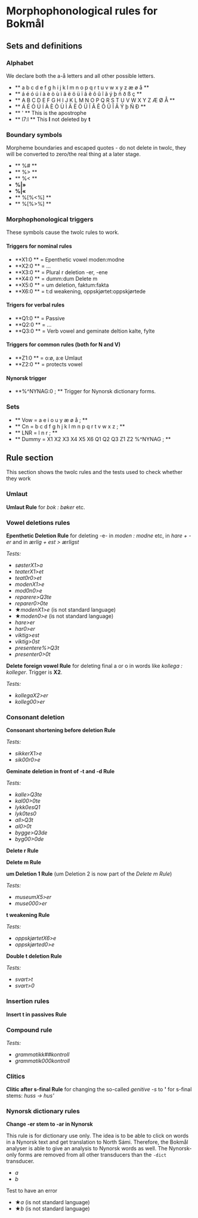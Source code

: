 # Morphophonological rules for Bokmål


## Sets and definitions

### Alphabet

We declare both the a-å letters and all other possible letters.
 * ** a b c d e f g h i j k l m n o p q r   t u v w x y z æ ø å ** 
 * ** á é ó ú í à è ò ù ì ä ë ö ü ï â ê ô û î ã ý þ ñ ð ß ç     **
 * ** A B C D E F G H I J K L M N O P Q R S T U V W X Y Z Æ Ø Å **
 * ** Á É Ó Ú Í À È Ò Ù Ì Ä Ë Ö Ü Ï Â Ê Ô Û Î Ã Ý þ Ñ Ð         **
 * ** '   ** This is the apostrophe
 * **  l7:l    ** This **l** not deleted by **t**


### Boundary symbols

Morpheme boundaries and escaped quotes - do not delete in twolc,
they will be converted to zero/the real thing at a later stage.

 * ** %#         **
 * ** %>         **
 * ** %<         **
 * **%\|»**
 * **%\|«**
 * ** %[%<%]   **
 * ** %[%>%]   **

### Morphophonological triggers

These symbols cause the twolc rules to work.

#### Triggers for nominal rules
 * **X1:0  ** = Epenthetic vowel moden:modne
 * **X2:0  ** = ...
 * **X3:0  ** = Plural r deletion -er, -ene
 * **X4:0  ** = dumm:dum Delete m
 * **X5:0  ** = um deletion, faktum:fakta
 * **X6:0  ** = t:d weakening, oppskjørtet:oppskjørtede

#### Trigers for verbal rules
 * **Q1:0  ** = Passive
 * **Q2:0  ** = ...
 * **Q3:0  ** = Verb vowel and geminate deltion kalte, fylte

#### Triggers for common rules (both for N and V)
 * **Z1:0  ** = o:ø, a:e Umlaut
 * **Z2:0  ** = protects vowel

#### Nynorsk trigger
 * **%^NYNAG:0 ;  ** Trigger for Nynorsk dictionary forms.






### Sets

 * ** Vow = a e i o u y æ ø å ;                       **
 * ** Cn  = b c d f g h j k l m n p q r   t v w x z ; **
 * ** LNR = l n r ;                                   **
 * ** Dummy = X1 X2 X3 X4 X5 X6 Q1 Q2 Q3  Z1 Z2 %^NYNAG ; **

## Rule section

This section shows the twolc rules and the tests used to check whether they work




### Umlaut

**Umlaut Rule**  for *bok : bøker* etc.



### Vowel deletions rules

**Epenthetic Deletion Rule**  for deleting -e- in *moden : modne* etc, in *hare + -er* and in *ærlig + est > ærligst*

*Tests:*
* *søsterX1>a*
* *teaterX1>et*
* *teat0r0>et*
* *modenX1>e*
* *mod0n0>e*
* *reparere>Q3te*
* *reparer0>0te*
* ★*modenX1>e* (is not standard language)
* ★*moden0>e* (is not standard language)
* *hare>er*
* *har0>er*
* *viktig>est*
* *viktig>0st*
* *presentere%>Q3t*
* *presenter0>0t*

**Delete foreign vowel Rule**  for deleting final a or o in words like *kollega : kolleger*. Trigger is **X2**.

*Tests:*
* *kollegaX2>er*
* *kolleg00>er*



### Consonant deletion

**Consonant shortening before deletion Rule**  

*Tests:*
* *sikkerX1>e*
* *sik00r0>e*


**Geminate deletion in front of -t and -d Rule**  

*Tests:*
* *kalle>Q3te*
* *kal00>0te*
* *lykk0esQ1*
* *lyk0tes0*
* *all>Q3t*
* *al0>0t*
* *bygge>Q3de*
* *byg00>0de*





**Delete r Rule**  

**Delete m Rule**  




**um Deletion 1 Rule** (um Deletion 2 is now part of the *Delete m Rule*)

*Tests:*
* *museumX5>er*
* *muse000>er*



**t weakening Rule**  

*Tests:*
* *oppskjørtetX6>e*
* *oppskjørted0>e*

**Double t deletion Rule**  

*Tests:*
* *svart>t*
* *svart>0*



### Insertion rules

**Insert t in passives Rule**  



### Compound rule



*Tests:*
* *grammatikk##kontroll*
* *grammatik000kontroll*



### Clitics

**Clitic after s-final Rule**  for changing the so-called *genitive -s* to **'** for s-final stems: *huss -> hus'*





### Nynorsk dictionary rules

**Change -er stem to -ar in Nynorsk**  

This rule is for dictionary use only. The idea is to be able to click on words in a Nynorsk text and get translation to North Sámi. Therefore, the Bokmål analyser is able to give an analysis to Nynorsk words as well. The Nynorsk-only forms are removed from all other transducers than the `-dict` transducer.


* *a*
* *b*

Test to have an error
* ★*a* (is not standard language)
* ★*b* (is not standard language)
